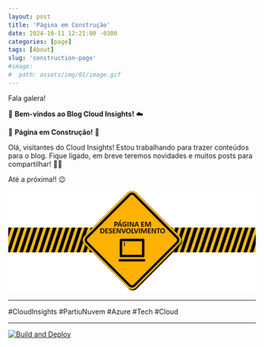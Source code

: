 ```yaml
---
layout: post
title: 'Página em Construção'
date: 2024-10-11 12:21:00 -0300
categories: [page]
tags: [About]
slug: 'construction-page'
#image:
#  path: assets/img/01/image.gif
---
```


Fala galera!

👋 **Bem-vindos ao Blog Cloud Insights!** ☁️

🚧 **Página em Construção!** 🚧

Olá, visitantes do Cloud Insights! Estou trabalhando para trazer conteúdos para o blog. Fique ligado, em breve teremos novidades e muitos posts para compartilhar! 🚀✨

Até a próxima!! 😉

![logotipo](/assets/img/01/image.gif)

---

#CloudInsights #PartiuNuvem #Azure #Tech #Cloud

---

[![Build and Deploy](https://github.com/williamcrcosta/williamcosta.github.io/actions/workflows/pages-deploy.yml/badge.svg)](https://github.com/williamcrcosta/williamcosta.github.io/actions/workflows/pages-deploy.yml)